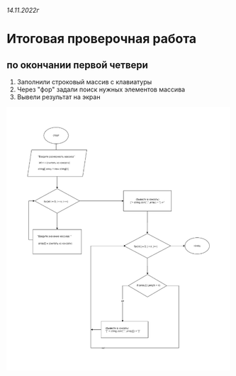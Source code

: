 _14.11.2022г_

# Итоговая проверочная работа

## по окончании первой четвери 


1) Заполнили строковый массив с клавиатуры
2) Через "фор" задали поиск нужных элементов массива
3) Вывели результат на экран

![Блок- схема](%D0%91%D0%BB%D0%BE%D0%BA-%D1%81%D1%85%D0%B5%D0%BC%D0%B0.jpg)